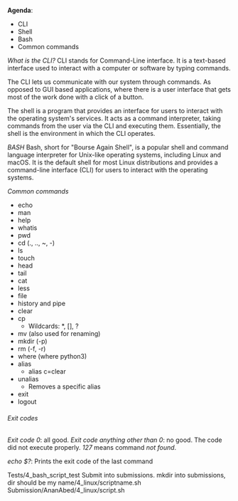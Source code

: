 **Agenda**:
- CLI
- Shell
- Bash
- Common commands

*What is the CLI?*
CLI stands for Command-Line interface. It is a text-based interface used to interact with a computer or software by typing commands.

The CLI lets us communicate with our system through commands.
As opposed to GUI based applications, where there is a user interface that gets most of the work done with a click of a button.

The shell is a program that provides an interface for users to interact with the operating system's services. 
It acts as a command interpreter, taking commands from the user via the CLI and executing them. Essentially, the shell is the environment in which the CLI operates. 

*BASH*
Bash, short for "Bourse Again Shell", is a popular shell and command language interpreter for Unix-like operating systems, including Linux and macOS. It is the default shell for most Linux distributions and provides a command-line interface (CLI) for users to interact with the operating systems.

*Common commands*
- echo
- man
- help
- whatis
- pwd
- cd (., .., ~, -)
- ls
- touch
- head
- tail
- cat
- less
- file
- history and pipe
- clear
- cp
	- Wildcards: \*, \[], ?
- mv (also used for renaming)
- mkdir (-p)
- rm (-f, -r)
- where (where python3)
- alias
	- alias c=clear
- unalias
	- Removes a specific alias
- exit
- logout

###### Exit codes
*Exit code 0*: all good.
*Exit code anything other than 0*: no good. The code did not execute properly. *127* means command *not found*.

*echo $?*: Prints the exit code of the last command


Tests/4_bash_script_test
Submit into submissions.
mkdir into submissions, dir should be my name/4_linux/scriptname.sh
Submission/AnanAbed/4_linux/script.sh